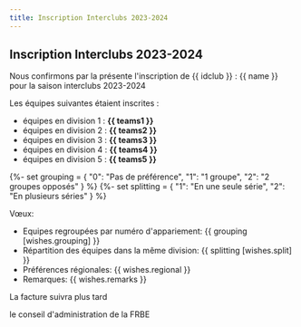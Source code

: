 ```yaml
---
title: Inscription Interclubs 2023-2024 
---
```

## Inscription Interclubs 2023-2024

Nous confirmons par la présente l'inscription de {{ idclub }} : {{ name }} pour la saison interclubs 2023-2024

Les équipes suivantes étaient inscrites :

  - équipes en division 1 : **{{ teams1 }}**
  - équipes en division 2 : **{{ teams2 }}**
  - équipes en division 3 : **{{ teams3 }}**
  - équipes en division 4 : **{{ teams4 }}**
  - équipes en division 5 : **{{ teams5 }}**


{%- set grouping = {
    "0": "Pas de préférence",
    "1": "1 groupe",
    "2": "2 groupes opposés"
}  %}
{%- set splitting = {
    "1": "En une seule série",
    "2": "En plusieurs séries"
}  %}


Vœux:

 - Equipes regroupées par numéro d'appariement: {{ grouping [wishes.grouping] }}
 - Répartition des équipes dans la même division: {{ splitting [wishes.split] }}
 - Préférences régionales: {{ wishes.regional }}
 - Remarques: {{ wishes.remarks }}

La facture suivra plus tard

le conseil d'administration de la FRBE